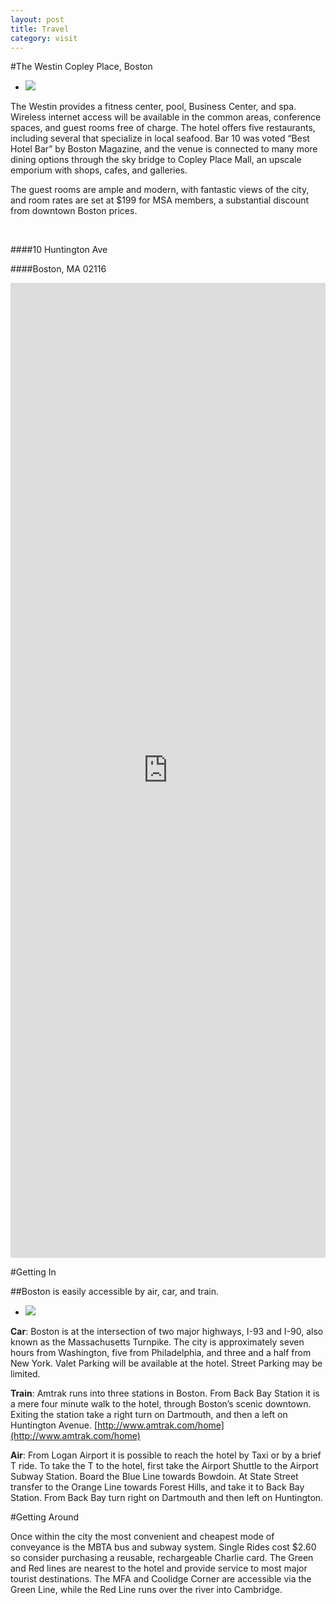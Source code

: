 ```yaml
---
layout: post
title: Travel
category: visit
---
```


#The Westin Copley Place, Boston

* ![](https://lh4.googleusercontent.com/-Vuvl7fEAUp0/VI9XxirSrYI/AAAAAAAAACA/Cz9C1nnwvIU/w2048-h1229/wes1035lo-135467-Lobby%2B-%2BSeating%2BArea.jpg)

The Westin provides a fitness center, pool, Business Center, and spa. Wireless internet access will be available in the common areas, conference spaces, and guest rooms free of charge. The hotel offers five restaurants, including several that specialize in local seafood. Bar 10 was voted “Best Hotel Bar” by Boston Magazine, and the venue is connected to many more dining options through the sky bridge to Copley Place Mall, an upscale emporium with shops, cafes, and galleries.  

The guest rooms are ample and modern, with fantastic views of the city, and room rates are set at $199 for MSA members, a substantial discount from downtown Boston prices.


<br>

####10 Huntington Ave

####Boston, MA 02116


<iframe src="https://www.google.com/maps/embed?pb=!1m14!1m8!1m3!1d2948.7239730027454!2d-71.077503!3d42.348408!3m2!1i1024!2i768!4f13.1!3m3!1m2!1s0x89e37a0c4d747f6d%3A0x7d987d7d9285a519!2sThe+Westin+Copley+Place%2C+Boston!5e0!3m2!1sen!2sca!4v1424470182092" width="100%" height="40%" frameborder="0" style="border:0"></iframe>


#Getting In

##Boston is easily accessible by air, car, and train.

* ![](http://upload.wikimedia.org/wikipedia/commons/thumb/2/2e/Leonard_P._Zakim_Bunker_Hill_Bridge_-_Boston,_MA.jpg/1280px-Leonard_P._Zakim_Bunker_Hill_Bridge_-_Boston,_MA.jpg)

**Car**: Boston is at the intersection of two major highways, I-93 and I-90, also known as the Massachusetts Turnpike. The city is approximately seven hours from Washington, five from Philadelphia, and three and a half from New York. Valet Parking will be available at the hotel. Street Parking may be limited.

**Train**: Amtrak runs into three stations in Boston. From Back Bay Station it is a mere four minute walk to the hotel, through Boston’s scenic downtown. Exiting the station take a right turn on Dartmouth, and then a left on Huntington Avenue. [http://www.amtrak.com/home](http://www.amtrak.com/home)

**Air**: From Logan Airport it is possible to reach the hotel by Taxi or by a brief T ride. To take the T to the hotel, first take the Airport Shuttle to the Airport Subway Station. Board the Blue Line towards Bowdoin. At State Street transfer to the Orange Line towards Forest Hills, and take it to Back Bay Station. From Back Bay turn right on Dartmouth and then left on Huntington. 

#Getting Around

Once within the city the most convenient and cheapest mode of conveyance is the MBTA bus and subway system. Single Rides cost $2.60 so consider purchasing a reusable, rechargeable Charlie card. The Green and Red lines are nearest to the hotel and provide service to most major tourist destinations. The MFA and Coolidge Corner are accessible via the Green Line, while the Red Line runs over the river into Cambridge. 
